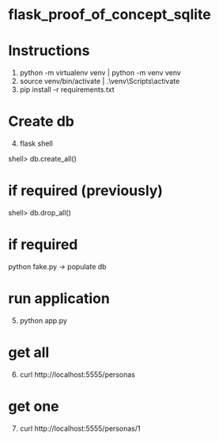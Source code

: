 # flask_proof_of_concept_sqlite

# Instructions
1. python -m virtualenv venv | python -m venv venv
2. source venv/bin/activate | .\venv\Scripts\activate
3. pip install -r requirements.txt

# Create db
4. flask shell
   
 shell> db.create_all()

# if required (previously)
 shell> db.drop_all()

# if required
 python fake.py  -> populate db

# run application
5. python app.py

# get all
6. curl http://localhost:5555/personas

# get one
7. curl http://localhost:5555/personas/1
